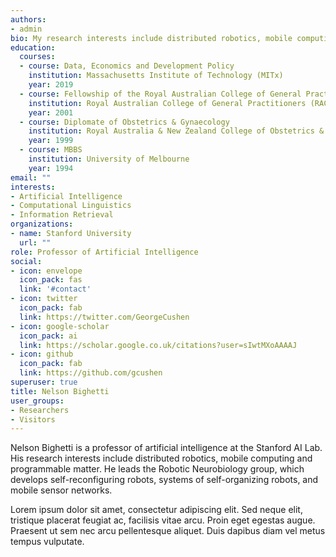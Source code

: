 ```yaml
---
authors:
- admin
bio: My research interests include distributed robotics, mobile computing and programmable matter.
education:
  courses:
  - course: Data, Economics and Development Policy
    institution: Massachusetts Institute of Technology (MITx)
    year: 2019
  - course: Fellowship of the Royal Australian College of General Practice
    institution: Royal Australian College of General Practitioners (RACGP)
    year: 2001
  - course: Diplomate of Obstetrics & Gynaecology
    institution: Royal Australia & New Zealand College of Obstetrics & Gynaecology (RANZCOG)
    year: 1999
  - course: MBBS
    institution: University of Melbourne
    year: 1994
email: ""
interests:
- Artificial Intelligence
- Computational Linguistics
- Information Retrieval
organizations:
- name: Stanford University
  url: ""
role: Professor of Artificial Intelligence
social:
- icon: envelope
  icon_pack: fas
  link: '#contact'
- icon: twitter
  icon_pack: fab
  link: https://twitter.com/GeorgeCushen
- icon: google-scholar
  icon_pack: ai
  link: https://scholar.google.co.uk/citations?user=sIwtMXoAAAAJ
- icon: github
  icon_pack: fab
  link: https://github.com/gcushen
superuser: true
title: Nelson Bighetti
user_groups:
- Researchers
- Visitors
---
```


Nelson Bighetti is a professor of artificial intelligence at the Stanford AI Lab. His research interests include distributed robotics, mobile computing and programmable matter. He leads the Robotic Neurobiology group, which develops self-reconfiguring robots, systems of self-organizing robots, and mobile sensor networks.

Lorem ipsum dolor sit amet, consectetur adipiscing elit. Sed neque elit, tristique placerat feugiat ac, facilisis vitae arcu. Proin eget egestas augue. Praesent ut sem nec arcu pellentesque aliquet. Duis dapibus diam vel metus tempus vulputate.
